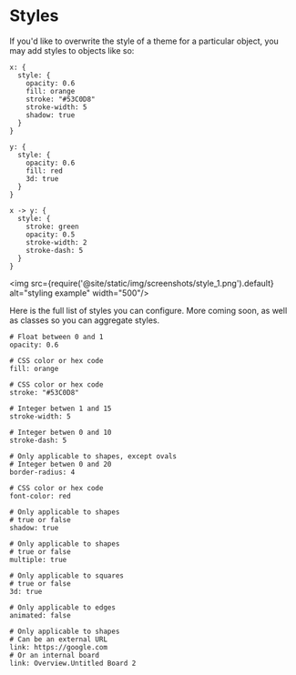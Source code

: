 # Styles

If you'd like to overwrite the style of a theme for a particular object, you may add styles to objects like so:

```d2
x: {
  style: {
    opacity: 0.6
    fill: orange
    stroke: "#53C0D8"
    stroke-width: 5
    shadow: true
  }
}

y: {
  style: {
    opacity: 0.6
    fill: red
    3d: true
  }
}

x -> y: {
  style: {
    stroke: green
    opacity: 0.5
    stroke-width: 2
    stroke-dash: 5
  }
}
```

<img src={require('@site/static/img/screenshots/style_1.png').default} alt="styling example" width="500"/>

Here is the full list of styles you can configure. More coming soon, as well as classes so you can aggregate styles.

```d2
# Float between 0 and 1
opacity: 0.6

# CSS color or hex code
fill: orange

# CSS color or hex code
stroke: "#53C0D8"

# Integer betwen 1 and 15
stroke-width: 5

# Integer betwen 0 and 10
stroke-dash: 5

# Only applicable to shapes, except ovals
# Integer betwen 0 and 20
border-radius: 4

# CSS color or hex code
font-color: red

# Only applicable to shapes
# true or false
shadow: true

# Only applicable to shapes
# true or false
multiple: true

# Only applicable to squares
# true or false
3d: true

# Only applicable to edges
animated: false

# Only applicable to shapes
# Can be an external URL
link: https://google.com
# Or an internal board
link: Overview.Untitled Board 2
```
